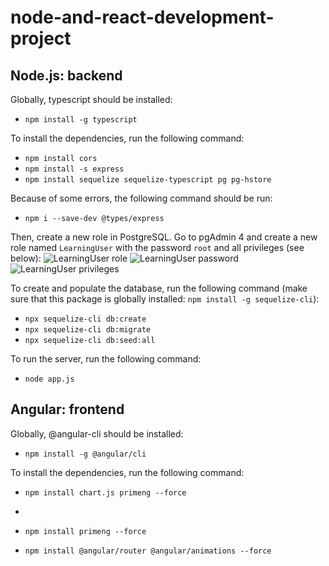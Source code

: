 # node-and-react-development-project

## Node.js: backend

Globally, typescript should be installed:
- `npm install -g typescript`

To install the dependencies, run the following command:
- `npm install cors`
- `npm install -s express`
- `npm install sequelize sequelize-typescript pg pg-hstore`

Because of some errors, the following command should be run:
- `npm i --save-dev @types/express`

Then, create a new role in PostgreSQL. Go to pgAdmin 4 and create a new role named `LearningUser` with the password `root` and all privileges (see below):
![LearningUser role]('captures/role.png')
![LearningUser password]('captures/password.png')
![LearningUser privileges]('captures/privileges.png')

To create and populate the database, run the following command (make sure that this package is globally installed: `npm install -g sequelize-cli`):
- `npx sequelize-cli db:create`
- `npx sequelize-cli db:migrate`
- `npx sequelize-cli db:seed:all`

To run the server, run the following command:
- `node app.js`


## Angular: frontend

Globally, @angular-cli should be installed:
- `npm install -g @angular/cli`

To install the dependencies, run the following command:
- `npm install chart.js primeng --force`



- 
- `npm install primeng --force`
- `npm install @angular/router @angular/animations --force`